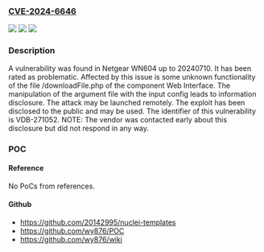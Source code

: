 ### [CVE-2024-6646](https://cve.mitre.org/cgi-bin/cvename.cgi?name=CVE-2024-6646)
![](https://img.shields.io/static/v1?label=Product&message=WN604&color=blue)
![](https://img.shields.io/static/v1?label=Version&message=%3D%2020240710%20&color=brighgreen)
![](https://img.shields.io/static/v1?label=Vulnerability&message=CWE-200%20Information%20Disclosure&color=brighgreen)

### Description

A vulnerability was found in Netgear WN604 up to 20240710. It has been rated as problematic. Affected by this issue is some unknown functionality of the file /downloadFile.php of the component Web Interface. The manipulation of the argument file with the input config leads to information disclosure. The attack may be launched remotely. The exploit has been disclosed to the public and may be used. The identifier of this vulnerability is VDB-271052. NOTE: The vendor was contacted early about this disclosure but did not respond in any way.

### POC

#### Reference
No PoCs from references.

#### Github
- https://github.com/20142995/nuclei-templates
- https://github.com/wy876/POC
- https://github.com/wy876/wiki

